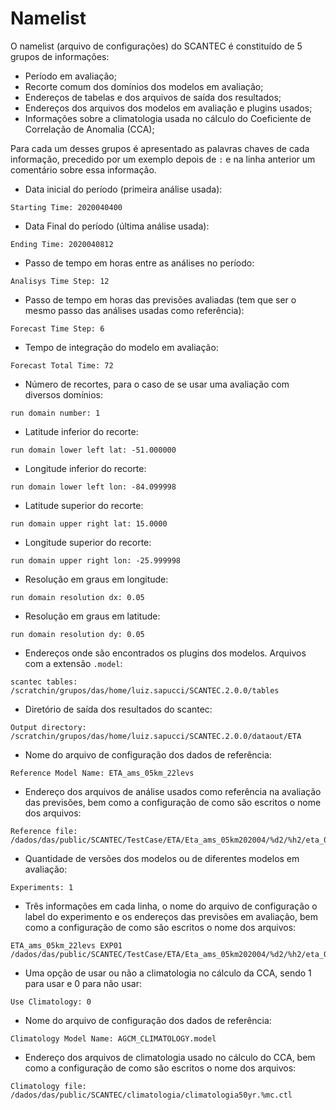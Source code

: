 # Namelist 

O namelist (arquivo de configurações) do SCANTEC é constituído de 5 grupos de informações:

* Período em avaliação;
* Recorte comum dos domínios dos modelos em avaliação;
* Endereços de tabelas e dos arquivos de saída dos resultados;
* Endereços dos arquivos dos modelos em avaliação e plugins usados;
* Informações sobre a climatologia usada no cálculo do Coeficiente de Correlação de Anomalia (CCA);

Para cada um desses grupos é apresentado as palavras chaves de cada informação, precedido por um exemplo depois de `:` e na linha anterior um comentário sobre essa informação.

* Data inicial do período (primeira análise usada):

```
Starting Time: 2020040400
```

* Data Final do período (última análise usada):

```
Ending Time: 2020040812
```

* Passo de tempo em horas entre as análises no período:

```
Analisys Time Step: 12
```

* Passo de tempo em horas das previsões avaliadas (tem que ser o mesmo passo das análises usadas como referência):

```
Forecast Time Step: 6
```

* Tempo de integração do modelo em avaliação:

```
Forecast Total Time: 72
```

* Número de recortes, para o caso de se usar uma avaliação com diversos domínios:

```
run domain number: 1
```

* Latitude inferior do recorte:

```
run domain lower left lat: -51.000000
```

* Longitude inferior do recorte:

```
run domain lower left lon: -84.099998
```

* Latitude superior do recorte:

```
run domain upper right lat: 15.0000
```

* Longitude superior do recorte:

```
run domain upper right lon: -25.999998
```

* Resolução em graus em longitude:

```
run domain resolution dx: 0.05
```

* Resolução em graus em latitude:

```
run domain resolution dy: 0.05
```

* Endereços onde são encontrados os plugins dos modelos. Arquivos com a extensão `.model`:

```
scantec tables: /scratchin/grupos/das/home/luiz.sapucci/SCANTEC.2.0.0/tables
```

* Diretório de saída dos resultados do scantec:

```
Output directory: /scratchin/grupos/das/home/luiz.sapucci/SCANTEC.2.0.0/dataout/ETA
```

* Nome do arquivo de configuração dos dados de referência:

```
Reference Model Name: ETA_ams_05km_22levs
```

* Endereço dos arquivos de análise usados como referência na avaliação das previsões, bem como a configuração de como são escritos o nome dos arquivos:

```
Reference file: /dados/das/public/SCANTEC/TestCase/ETA/Eta_ams_05km202004/%d2/%h2/eta_05km_%y4%m2%d2%h2+%y4%m2%d2%h2.ctl
```

* Quantidade de versões dos modelos ou de diferentes modelos em avaliação:

```
Experiments: 1
```

* Três informações em cada linha, o nome do arquivo de configuração o label do experimento e os endereços das previsões em avaliação, bem como a configuração de como são escritos o nome dos arquivos:

```
ETA_ams_05km_22levs EXP01 /dados/das/public/SCANTEC/TestCase/ETA/Eta_ams_05km202004/%d2/%h2/eta_05km_%y4%m2%d2%h2+%fy4%fm2%fd2%fh2.ctl
```

* Uma opção de usar ou não a climatologia no cálculo da CCA, sendo 1 para usar e 0 para não usar:

```
Use Climatology: 0
```

* Nome do arquivo de configuração dos dados de referência:

```
Climatology Model Name: AGCM_CLIMATOLOGY.model
```

* Endereço dos arquivos de climatologia usado no cálculo do CCA, bem como a configuração de como são escritos o nome dos arquivos:

```
Climatology file: /dados/das/public/SCANTEC/climatologia/climatologia50yr.%mc.ctl
```

